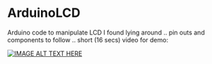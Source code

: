 # ArduinoLCD
Arduino code to manipulate LCD I found lying around .. pin outs and components to follow .. short (16 secs) video for demo:

[![IMAGE ALT TEXT HERE](https://img.youtube.com/vi/BLgR-naddKw/0.jpg)](https://youtu.be/BLgR-naddKw)
